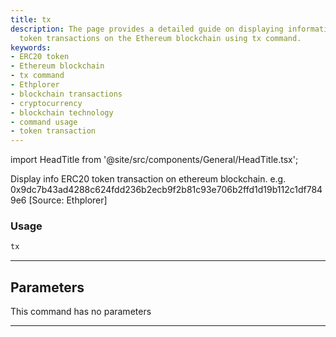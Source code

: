 ```yaml
---
title: tx
description: The page provides a detailed guide on displaying information about ERC20
  token transactions on the Ethereum blockchain using tx command.
keywords:
- ERC20 token
- Ethereum blockchain
- tx command
- Ethplorer
- blockchain transactions
- cryptocurrency
- blockchain technology
- command usage
- token transaction
---
```


import HeadTitle from '@site/src/components/General/HeadTitle.tsx';

<HeadTitle title="tx - Onchain - Crypto - Reference | OpenBB Terminal Docs" />

Display info ERC20 token transaction on ethereum blockchain. e.g. 0x9dc7b43ad4288c624fdd236b2ecb9f2b81c93e706b2ffd1d19b112c1df7849e6 [Source: Ethplorer]

### Usage

```python
tx
```

---

## Parameters

This command has no parameters


---
